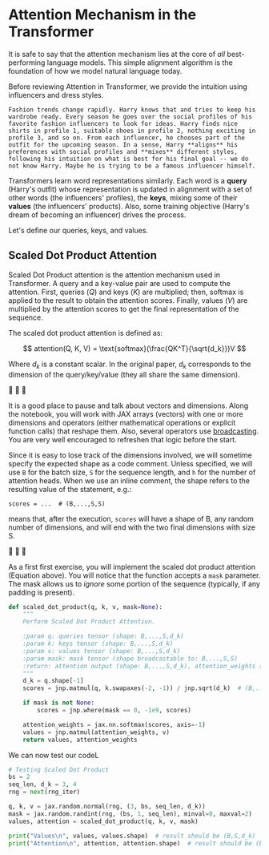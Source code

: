 # Attention Mechanism in the Transformer

It is safe to say that the attention mechanism lies at the core of *all* best-performing language models. This simple alignment algorithm is the foundation of how we model natural language today.

Before reviewing Attention in Transformer, we provide the intuition using influencers and dress styles.

```{note}
Fashion trends change rapidly. Harry knows that and tries to keep his wardrobe ready. Every season he goes over the social profiles of his favorite fashion influencers to look for ideas. Harry finds nice shirts in profile 1, suitable shoes in profile 2, nothing exciting in profile 3, and so on. From each influencer, he chooses part of the outfit for the upcoming season. In a sense, Harry **aligns** his preferences with social profiles and **mixes** different styles, following his intuition on what is best for his final goal -- we do not know Harry. Maybe he is trying to be a famous influencer himself.
```

Transformers learn word representations similarly. Each word is a **query** (Harry's outfit) whose representation is updated in alignment with a set of other words (the influencers' profiles), the **keys**, mixing some of their **values** (the influencers' products). Also, some training objective (Harry's dream of becoming an influencer) drives the process.

Let's define our queries, keys, and values.

## Scaled Dot Product Attention

Scaled Dot Product attention is the attention mechanism used in Transformer. A query and a key-value pair are used to compute the attention. First, queries ($Q$) and keys ($K$) are multiplied; then, softmax is applied to the result to obtain the attention scores. Finally, values ($V$) are multiplied by the attention scores to get the final representation of the sequence.

The scaled dot product attention is defined as:

$$
attention(Q, K, V) = \text{softmax}(\frac{QK^T}{\sqrt{d_k}})V
$$

Where $d_k$ is a constant scalar. In the original paper, $d_k$ corresponds to the dimension of the query/key/value (they all share the same dimension).

📣 📣 📣

It is a good place to pause and talk about vectors and dimensions. Along the notebook, you will work with JAX arrays (vectors) with one or more dimensions and operators (either mathematical operations or explicit function calls) that reshape them. Also, several operators use [broadcasting](https://numpy.org/doc/stable/user/basics.broadcasting.html). You are very well encouraged to refreshen that logic before the start.

Since it is easy to lose track of the dimensions involved, we will sometime specify the expected shape as a code comment.
Unless specified, we will use `B` for the batch size, `S` for the sequence length, and `h` for the number of attention heads. When we use an inline comment, the shape refers to the resulting value of the statement, e.g.:

`scores = ...  # (B,...,S,S)`

means that, after the execution, `scores` will have a shape of B, any random number of dimensions, and will end with the two final dimensions with size S. 

📣 📣 📣

As a first first exercise, you will implement the scaled dot product attention (Equation above). You will notice that the function accepts a `mask` parameter. The mask allows us to *ignore* some portion of the sequence (typically, if any padding is present).

```python
def scaled_dot_product(q, k, v, mask=None):
    """
    Perform Scaled Dot Product Attention.

    :param q: queries tensor (shape: B,...,S,d_k)
    :param k: keys tensor (shape: B,...,S,d_k)
    :param v: values tensor (shape: B,...,S,d_k)
    :param mask: mask tensor (shape broadcastable to: B,...,S,S)
    :return: attention output (shape: B,...,S,d_k), attention_weights (B,...,S,S)
    """
    d_k = q.shape[-1]
    scores = jnp.matmul(q, k.swapaxes(-2, -1)) / jnp.sqrt(d_k)  # (B,...,S,S)

    if mask is not None:
        scores = jnp.where(mask == 0, -1e9, scores)

    attention_weights = jax.nn.softmax(scores, axis=-1)
    values = jnp.matmul(attention_weights, v)
    return values, attention_weights
```

We can now test our codeL

```python
# Testing Scaled Dot Product
bs = 2
seq_len, d_k = 3, 4
rng = next(rng_iter)

q, k, v = jax.random.normal(rng, (3, bs, seq_len, d_k))
mask = jax.random.randint(rng, (bs, 1, seq_len), minval=0, maxval=2)
values, attention = scaled_dot_product(q, k, v, mask)

print("Values\n", values, values.shape)  # result should be (B,S,d_k)
print("Attention\n", attention, attention.shape)  # result should be (B,S,S)
```